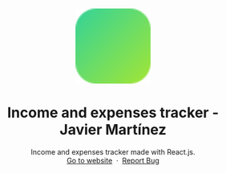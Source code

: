 <h1 align="center">
  <div align="center">
    <img alt="ToDoApp logo" src="./public/favicon.svg" height="150px" width="auto"/>
  </div>
  <br/>
  Income and expenses tracker - Javier Martínez
</h1>
<p align="center">
    Income and expenses tracker made with  React.js.
    <br />
    <a href="https://expenses-tracker-javiermrtnez.vercel.app/">Go to website</a>&nbsp;
    ·
    &nbsp;<a href="https://github.com/javiermrtnez/expenses-tracker/issues">Report Bug</a>
  </p>
<br/>

